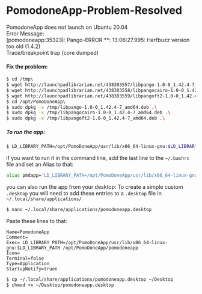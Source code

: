 # PomodoneApp-Problem-Resolved

PomodoneApp does not launch on Ubuntu 20.04\
Error Message:\
(pomodoneapp:35323): Pango-ERROR **: 13:06:27.995: Harfbuzz version too old (1.4.2)\
Trace/breakpoint trap (core dumped)

#### Fix the problem:
```bash
$ cd /tmp\
$ wget http://launchpadlibrarian.net/438303557/libpango-1.0-0_1.42.4-7_amd64.deb \
$ wget http://launchpadlibrarian.net/438303558/libpangocairo-1.0-0_1.42.4-7_amd64.deb \
$ wget http://launchpadlibrarian.net/438303559/libpangoft2-1.0-0_1.42.4-7_amd64.deb \
$ cd /opt/PomoDoneApp\
$ sudo dpkg -x /tmp/libpango-1.0-0_1.42.4-7_amd64.deb .\
$ sudo dpkg -x /tmp/libpangocairo-1.0-0_1.42.4-7_amd64.deb .\
$ sudo dpkg -x /tmp/libpangoft2-1.0-0_1.42.4-7_amd64.deb .\
```

##### To run the app:
```bash
$ LD_LIBRARY_PATH=/opt/PomoDoneApp/usr/lib/x86_64-linux-gnu:$LD_LIBRARY_PATH ./pomodoneapp
```

if you want to run it in the command line, add the last line to the ```~/.bashrc``` file and set an Alias to that:
```bash
alias pmdapp='LD_LIBRARY_PATH=/opt/PomoDoneApp/usr/lib/x86_64-linux-gnu:$LD_LIBRARY_PATH opt/PomoDoneApp/pomodoneapp'
```

you can also run the app from your desktop:
To create a simple custom ```.desktop``` you will need to add these entries to a ```.desktop``` file in ```~/.local/share/applications/```
```bash
$ nano ~/.local/share/applications/pomodoneapp.desktop
```
Paste these lines to that:
```
Name=PomodoneApp
Comment=
Exec= LD_LIBRARY_PATH=/opt/PomoDoneApp/usr/lib/x86_64-linux-gnu:$LD_LIBRARY_PATH /opt/PomoDoneApp/pomodoneapp
Icon=
Terminal=false
Type=Application
StartupNotify=truen
```

```bash
$ cp ~/.local/share/applications/pomodoneapp.desktop ~/Desktop
$ chmod +x ~/Desktop/pomodoneapp.desktop
```
